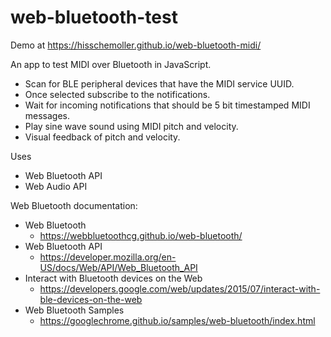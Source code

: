 # web-bluetooth-test

Demo at https://hisschemoller.github.io/web-bluetooth-midi/

An app to test MIDI over Bluetooth in JavaScript.

- Scan for BLE peripheral devices that have the MIDI service UUID.
- Once selected subscribe to the notifications.
- Wait for incoming notifications that should be 5 bit timestamped MIDI messages.
- Play sine wave sound using MIDI pitch and velocity.
- Visual feedback of pitch and velocity.

Uses

- Web Bluetooth API
- Web Audio API

Web Bluetooth documentation:

- Web Bluetooth
  - https://webbluetoothcg.github.io/web-bluetooth/
- Web Bluetooth API
  - https://developer.mozilla.org/en-US/docs/Web/API/Web_Bluetooth_API
- Interact with Bluetooth devices on the Web
  - https://developers.google.com/web/updates/2015/07/interact-with-ble-devices-on-the-web
- Web Bluetooth Samples
  - https://googlechrome.github.io/samples/web-bluetooth/index.html